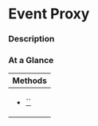 <!-- ---
sidebar_position: 1
--- -->


# Event Proxy

### Description

### At a Glance

| Methods |
|------------|
| <ul><li>[``](#)</li></ul>|
